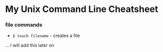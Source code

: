 # My Unix Command Line Cheatsheet


### file commands

- `$ touch filename` - creates a file

... I will add this later on
